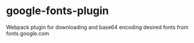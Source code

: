 # google-fonts-plugin
Webpack plugin for downloading and base64 encoding desired fonts from fonts.google.com
